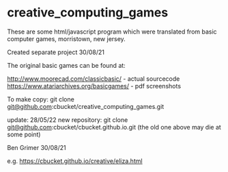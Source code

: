 # creative_computing_games

These are some html/javascript program which were translated from
basic computer games, morristown, new jersey.

Created separate project 30/08/21

The original basic games can be found at:

http://www.moorecad.com/classicbasic/             - actual sourcecode
https://www.atariarchives.org/basicgames/         - pdf screenshots


To make copy: git clone git@github.com:cbucket/creative_computing_games.git

update: 28/05/22
new repository: git clone git@github.com:cbucket/cbucket.github.io.git
(the old one above may die at some point)

Ben Grimer
30/08/21

e.g.  https://cbucket.github.io/creative/eliza.html

